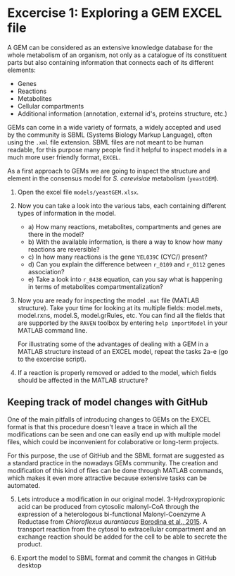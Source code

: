 # Excercise 1: Exploring a GEM EXCEL file
A GEM can be considered as an extensive knowledge database for the whole metabolism of an organism, not only as a catalogue of its constituent parts but also containing information that connects each of its different elements:
* Genes
* Reactions
* Metabolites
* Cellular compartments
* Additional information (annotation, external id's, proteins structure, etc.)

GEMs can come in a wide variety of formats, a widely accepted and used by the community is SBML (Systems Biology Markup Language), often using the `.xml` file extension.
SBML files are not meant to be human readable, for this purpose many people find it helpful to inspect models in a much more user friendly format, `EXCEL`. 

As a first approach to GEMs we are going to inspect the structure and element in the consensus model for _S. cerevisiae_ metabolism (`yeastGEM`). 

1. Open the excel file `models/yeastGEM.xlsx`. 

2. Now you can take a look into the various tabs, each containing different types of information in the model.
   * a) How many reactions, metabolites, compartments and genes are there in the model?
   * b) With the available information, is there a way to know how many reactions are reversible?
   * c) In how many reactions is the gene `YEL039C` (CYC/) present?
   * d) Can you explain the difference between `r_0109` and `r_0112` genes association?
   * e) Take a look into `r_0438` equation, can you say what is happening in terms of metabolites compartmentalization?
   
3. Now you are ready for inspecting the model `.mat` file (MATLAB structure). Take your time for looking at its multiple fields: model.mets, model.rxns, model.S, model.grRules, etc. You can find all the fields that are supported by the `RAVEN` toolbox by entering `help importModel` in your MATLAB command line. 
    
    For illustrating some of the advantages of dealing with a GEM in a MATLAB structure instead of an EXCEL model, repeat the tasks 2a-e (go to the excercise script).

4. If a reaction is properly removed or added to the model, which fields should be affected in the MATLAB structure?

## Keeping track of model changes with GitHub
One of the main pitfalls of introducing changes to GEMs on the EXCEL format is that this procedure doesn't leave a trace in which all the modifications can be seen and one can easily end up with multiple model files, which could be inconvenient for colaborative or long-term projects.

For this purpose, the use of GitHub and the SBML format are suggested as a standard practice in the nowadays GEMs community. The creation and modification of this kind of files can be done through MATLAB commands, which makes it even more attractive because extensive tasks can be automated.

5. Lets introduce a modification in our original model. 3-Hydroxypropionic acid can be produced from cytosolic malonyl-CoA through the expression of a heterologous bi-functional Malonyl-Coenzyme A Reductase from *Chloroflexus aurantiacus* [Borodina et al., 2015](https://doi.org/10.1016/j.ymben.2014.10.003). A transport reaction from the cytosol to extracellular compartment and an exchange reaction should be added for the cell to be able to secrete the product.

6. Export the model to SBML format and commit the changes in GitHub desktop

